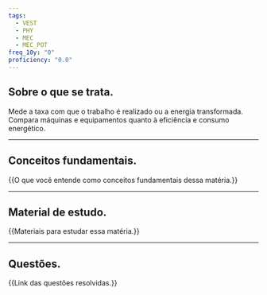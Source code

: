 ```yaml
---
tags:
  - VEST
  - PHY
  - MEC
  - MEC_POT
freq_10y: "0"
proficiency: "0.0"
---
```

## Sobre o que se trata.

Mede a taxa com que o trabalho é realizado ou a energia transformada. Compara máquinas e equipamentos quanto à eficiência e consumo energético.

--- 
## Conceitos fundamentais.

{{O que você entende como conceitos fundamentais dessa matéria.}}

---
## Material de estudo.

{{Materiais para estudar essa matéria.}}

--- 
## Questões.

{{Link das questões resolvidas.}}